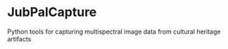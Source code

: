 # JubPalCapture
Python tools for capturing multispectral image data from cultural heritage artifacts

